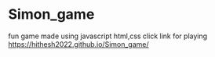 # Simon_game
fun game made using javascript html,css click link for playing
https://hithesh2022.github.io/Simon_game/
